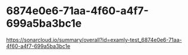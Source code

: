 # 6874e0e6-71aa-4f60-a4f7-699a5ba3bc1e
https://sonarcloud.io/summary/overall?id=examly-test_6874e0e6-71aa-4f60-a4f7-699a5ba3bc1e
